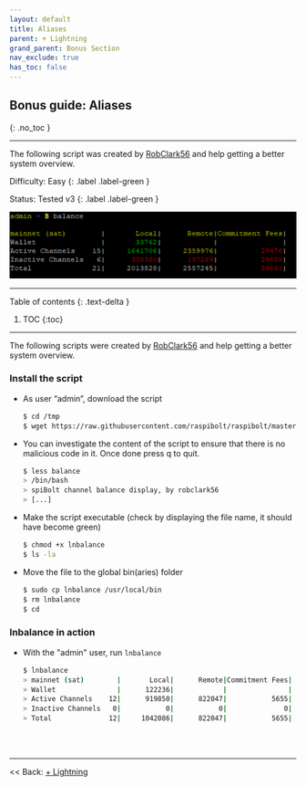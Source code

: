 ```yaml
---
layout: default
title: Aliases
parent: + Lightning
grand_parent: Bonus Section
nav_exclude: true
has_toc: false
---
```


## Bonus guide: Aliases
{: .no_toc }

---

The following script was created by [RobClark56](https://github.com/robclark56) and help getting a better system overview.

Difficulty: Easy
{: .label .label-green }

Status: Tested v3
{: .label .label-green }

![](images/60_balance.png)

---

Table of contents
{: .text-delta }

1. TOC
{:toc}

---

The following scripts were created by [RobClark56](https://github.com/robclark56) and help getting a better system overview.

### Install the script

* As user “admin”, download the script

  ```sh
  $ cd /tmp
  $ wget https://raw.githubusercontent.com/raspibolt/raspibolt/master/resources/lnbalance
  ```
  
* You can investigate the content of the script to ensure that there is no malicious code in it. Once done press q to quit.
  
  ```sh
  $ less balance
  > /bin/bash
  > spiBolt channel balance display, by robclark56
  > [...]
  ```
  
* Make the script executable (check by displaying the file name, it should have become green)
  
  ```sh
  $ chmod +x lnbalance
  $ ls -la
  ```

* Move the file to the  global bin(aries) folder

  ```sh
  $ sudo cp lnbalance /usr/local/bin
  $ rm lnbalance
  $ cd
  ```
 
### lnbalance in action

* With the "admin" user, run `lnbalance`

  ```sh
  $ lnbalance
  > mainnet (sat)        |       Local|      Remote|Commitment Fees|
  > Wallet               |      122236|            |               |
  > Active Channels    12|      919850|      822047|           5655|
  > Inactive Channels   0|           0|           0|              0|
  > Total              12|     1042086|      822047|           5655|
  ```

<br /><br />

---

<< Back: [+ Lightning](index.md)
